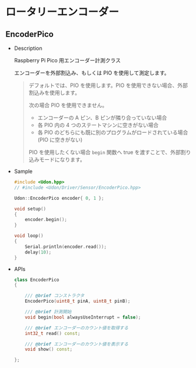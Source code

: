 # ロータリーエンコーダー

## EncoderPico

- Description

  Raspberry Pi Pico 用エンコーダー計測クラス

  エンコーダーを外部割込み、もしくは PIO を使用して測定します。

  > デフォルトでは、PIO を使用します。PIO を使用できない場合、外部割込みを使用します。
  >
  > 次の場合 PIO を使用できません。
  >
  > - エンコーダーの A ピン、B ピンが隣り合っていない場合
  > - 各 PIO 内の 4 つのステートマシンに空きがない場合
  > - 各 PIO のどちらにも既に別のプログラムがロードされている場合 (PIO に空きがない)
  >
  > PIO を使用したくない場合 `begin` 関数へ true を渡すことで、外部割り込みモードになります。

- Sample

  ```cpp
  #include <Udon.hpp>
  // #include <Udon/Driver/Sensor/EncoderPico.hpp>

  Udon::EncoderPico encoder{ 0, 1 };

  void setup()
  {
      encoder.begin();
  }

  void loop()
  {
      Serial.println(encoder.read());
      delay(10);
  }
  ```

- APIs

    ```cpp
    class EncoderPico
    {

        /// @brief コンストラクタ
        EncoderPico(uint8_t pinA, uint8_t pinB);

        /// @brief 計測開始
        void begin(bool alwaysUseInterrupt = false);

        /// @brief エンコーダーのカウント値を取得する
        int32_t read() const;

        /// @brief エンコーダーのカウント値を表示する
        void show() const;

    };
    ```
